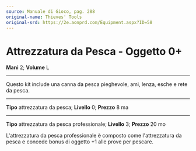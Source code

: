 ```yaml
---
source: Manuale di Gioco, pag. 288
original-name: Thieves' Tools
original-srd: https://2e.aonprd.com/Equipment.aspx?ID=58
---
```


# Attrezzatura da Pesca - Oggetto 0+

**Mani** 2; **Volume** L

---

Questo kit include una canna da pesca pieghevole, ami, lenza, esche e rete da
pesca.

---

**Tipo** attrezzatura da pesca; **Livello** 0; **Prezzo** 8 ma

---

**Tipo** attrezzatura da pesca professionale; **Livello** 3; **Prezzo** 20 mo

L'attrezzatura da pesca professionale è composto come l'attrezzatura da pesca e
concede bonus di oggetto +1 alle prove per pescare.
